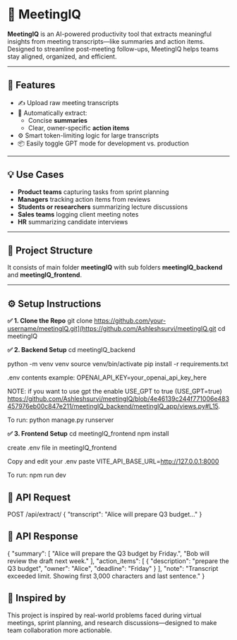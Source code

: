 # 🧠 MeetingIQ

**MeetingIQ** is an AI-powered productivity tool that extracts meaningful insights from meeting transcripts—like summaries and action items. Designed to streamline post-meeting follow-ups, MeetingIQ helps teams stay aligned, organized, and efficient.

---

## 🚀 Features

- ✍️ Upload raw meeting transcripts
- 🧠 Automatically extract:
  - Concise **summaries**
  - Clear, owner-specific **action items**
- ⚙️ Smart token-limiting logic for large transcripts
- 📦 Easily toggle GPT mode for development vs. production

---

## 💡 Use Cases

- **Product teams** capturing tasks from sprint planning
- **Managers** tracking action items from reviews
- **Students or researchers** summarizing lecture discussions
- **Sales teams** logging client meeting notes
- **HR** summarizing candidate interviews

---

## 🧾 Project Structure

It consists of main folder **meetingIQ** with sub folders **meetingIQ_backend** and **meetingIQ_frontend**.


---

## ⚙️ Setup Instructions

**✅ 1. Clone the Repo**
git clone https://github.com/your-username/meetingIQ.git](https://github.com/Ashleshsurvi/meetingIQ.git
cd meetingIQ

**✅ 2. Backend Setup**
cd meetingIQ_backend

python -m venv venv
source venv/bin/activate
pip install -r requirements.txt

.env contents example:
OPENAI_API_KEY=your_openai_api_key_here

NOTE: if you want to use gpt the enable USE_GPT to true (USE_GPT=true) https://github.com/Ashleshsurvi/meetingIQ/blob/4e46139c244f771006e483457976eb00c847e211/meetingIQ_backend/meetingIQ_app/views.py#L15.

To run: python manage.py runserver


**✅ 3. Frontend Setup**
cd meetingIQ_frontend
npm install

create .env file in meetingIQ_frontend

Copy and edit your .env paste VITE_API_BASE_URL=http://127.0.0.1:8000

To run: npm run dev


## 🧪 API Request

POST /api/extract/
{
  "transcript": "Alice will prepare Q3 budget..."
}

## 🧪 API Response

{
  "summary": [
    "Alice will prepare the Q3 budget by Friday.",
    "Bob will review the draft next week."
  ],
  "action_items": [
    {
      "description": "prepare the Q3 budget",
      "owner": "Alice",
      "deadline": "Friday"
    }
  ],
  "note": "Transcript exceeded limit. Showing first 3,000 characters and last sentence."
}

## 🧠 Inspired by
This project is inspired by real-world problems faced during virtual meetings, sprint planning, and research discussions—designed to make team collaboration more actionable.

